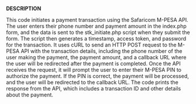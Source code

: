 ****DESCRIPTION****

This code initiates a payment transaction using the Safaricom M-PESA API. The user enters their phone number and payment amount in the index.php form, and the data is sent to the stk_initiate.php script when they submit the form. The script then generates a timestamp, access token, and password for the transaction. It uses cURL to send an HTTP POST request to the M-PESA API with the transaction details, including the phone number of the user making the payment, the payment amount, and a callback URL where the user will be redirected after the payment is completed. Once the API receives the request, it will prompt the user to enter their M-PESA PIN to authorize the payment. If the PIN is correct, the payment will be processed, and the user will be redirected to the callback URL. The code prints the response from the API, which includes a transaction ID and other details about the payment.
